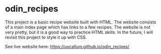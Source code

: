 # odin_recipes
This project is a basic recipe website built with HTML. The website consists of a main index page which has links to a few recipes. The website is not very pretty, but it is a good way to practice HTML skills. In the future, I will revisit this project to style it up with CSS.

See live website here: https://uxcallum.github.io/odin_recipes/
